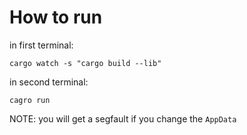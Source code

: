 # How to run

in first terminal:
```shell
cargo watch -s "cargo build --lib"
```

in second terminal:
```
cagro run
```

NOTE: you will get a segfault if you change the `AppData`
